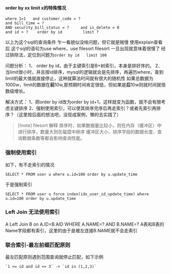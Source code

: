 
#### order by xx limit x的特殊情况
```
where 1=1   and customer_code = ?                                                                         and bill_time = ?                                                                                                                                                                                                                       AND security_bill_status = ?     and is_delete = 0                                                         and id > ?    order by id         limit ?
```
以上为这个sql的查询条件
乍一看貌似没啥问题，但它就是贼慢
使用explain查看后 这个sql的语句为use where，use filesort
filesort 一旦出现就意味着很慢了
经过排除法，定位到问题为`order by id   limit 100 `

问题分析：
1、 order by id，由于主键索引是B+树索引，本身是排好序的。
2、当limit很小时，并且按id排序，mysql的逻辑就会是先排序，再遍历where，查到limit的最大值就直接停止，这种就算法时间就有很大的随机性
   如果总数据为1000w，limit的数据在**前**10w,那预期时间肯定很低，但如果是**后**10w则就时间就倍      
数级增长。

解决方式：
1、把order by id改为order by id+1，这样就变为函数，就不会有限考虑主键排序
2、强制使用索引，可以使其排序完序后再走索引？或者先索引再排序？（这里按后面的想法吧，没现成案例，懒的去实践了）

> [!note] filesort 解释
> 排序时，如果数据量比较小，则在内存（缓冲区）中进行排序，数量大则在磁盘中排序
缓冲区大小、排序字段的数据长度、查询数据条数等都会影响查询性能。


### 强制使用索引

如下，有不走索引的情况

```
SELECT * FROM user u where u.id=100 order by u.update_time
```
于是强制索引
```
SELECT * FROM user u force index(idx_user_id_update_time) where u.id=100 order by u.update_time
```

### Left Join 无法使用索引

A Left Join B on A.ID=B.AID  WHERE A.NAME=? AND B.NAME=?
A表和B表的Name字段都有索引，这里的由于是被左连接B.NAME就不会走索引

### 联合索引-最左前缀匹配原则

最左匹配原则遇到范围查询就停止匹配，如下示例
```
`1 <= id and id <= 3` -> `id in (1,2,3)`
```
